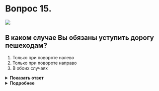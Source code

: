 # Вопрос 15.

![](https://s.drom.ru/i24228/pdd/tickets/2016/1543885232.jpg)

## В каком случае Вы обязаны уступить дорогу пешеходам?

1. Только при повороте налево
2. Только при повороте направо
3. В обоих случаях

<details>
<summary><b>Показать ответ</b></summary>
Правильный ответ: 3
</details>
<details>
<summary><b>Подробнее</b></summary>
При проезде любых перекрёстков с поворотом налево или направо водитель обязан уступить дорогу пешеходам, переходящим проезжую часть дороги, на которую он поворачивает.
(Пункт 13.1 ПДД)
</details>